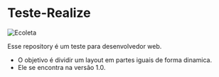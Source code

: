 # Teste-Realize
![Ecoleta](https://www.realize.pro.br/wp-content/uploads/2020/02/logo-assinatura-horizontal.png)

Esse repository é um teste para desenvolvedor web.

- O objetivo é dividir um layout em partes iguais de forma dinamica.  
- Ele se encontra na versão 1.0. 

